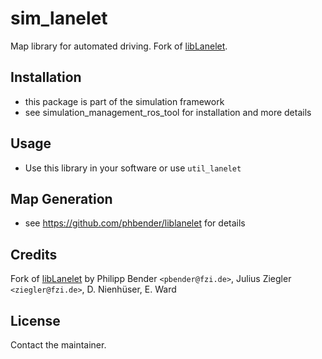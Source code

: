 # sim_lanelet

Map library for automated driving. Fork of [libLanelet](https://github.com/phbender/liblanelet).

## Installation
* this package is part of the simulation framework
* see simulation_management_ros_tool for installation and more details

## Usage
* Use this library in your software or use `util_lanelet`

## Map Generation
* see https://github.com/phbender/liblanelet for details

## Credits
Fork of [libLanelet](https://github.com/phbender/liblanelet) by
 Philipp Bender ``<pbender@fzi.de>``, Julius Ziegler ``<ziegler@fzi.de>``, D. Nienhüser, E. Ward

## License
Contact the maintainer.
